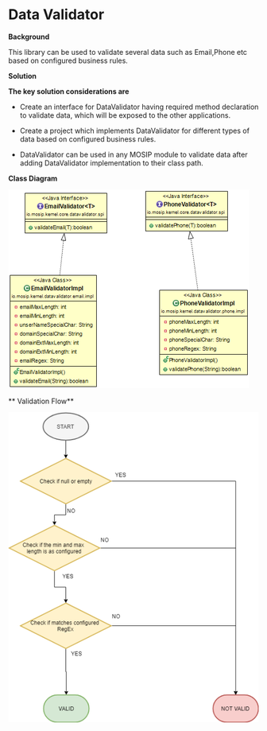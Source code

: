 ﻿# Data Validator

**Background**

This library can be used to validate several data such as Email,Phone etc based on configured business rules.


**Solution**



**The key solution considerations are**


- Create an interface for DataValidator having required method declaration to validate data, which will be exposed to the other applications.


- Create a project which implements DataValidator for different types of data  based on configured business rules.


- DataValidator can be used in any MOSIP module to validate data after adding DataValidator implementation to their class path.



**Class Diagram**



![Class Diagram](_images/kernel-datavalidator-cd.png)


** Validation Flow**

![Flow Chart](_images/kernel-datavalidator-fc.png)



